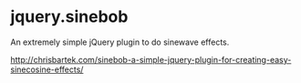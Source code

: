 jquery.sinebob
==============

An extremely simple jQuery plugin to do sinewave effects.

http://chrisbartek.com/sinebob-a-simple-jquery-plugin-for-creating-easy-sinecosine-effects/
